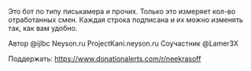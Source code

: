 Это бот по типу писькамера и прочих.
Только это измеряет кол-во отработанных смен.
Каждая строка подписана и их можно изменять так, как вам удобно.

Автор @ijlbc Neyson.ru ProjectKani.neyson.ru
Соучастник @Lamer3X

Поддержать: https://www.donationalerts.com/r/neekrasoff
